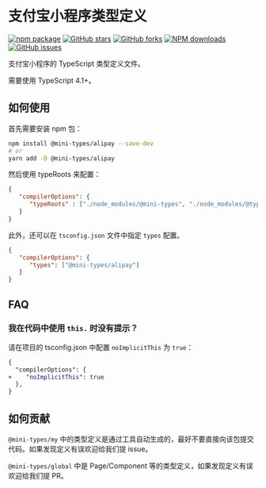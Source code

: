 # 支付宝小程序类型定义

[![npm package](https://img.shields.io/npm/v/@mini-types/alipay.svg?style=flat-square)](https://www.npmjs.com/package/@mini-types/alipay)
[![GitHub stars](https://img.shields.io/github/stars/ant-mini-program/api-typings.svg)](https://github.com/ant-mini-program/api-typings/stargazers)
[![GitHub forks](https://img.shields.io/github/forks/ant-mini-program/api-typings.svg)](https://github.com/ant-mini-program/api-typings/network/members)
[![NPM downloads](https://img.shields.io/npm/dm/@mini-types/alipay.svg?style=flat-square)](https://www.npmjs.com/package/@mini-types/alipay)
[![GitHub issues](https://img.shields.io/github/issues/ant-mini-program/api-typings.svg)](https://github.com/ant-mini-program/api-typings/issues)

支付宝小程序的 TypeScript 类型定义文件。

需要使用 TypeScript 4.1+。

## 如何使用

首先需要安装 npm 包：

```sh
npm install @mini-types/alipay --save-dev
# or
yarn add -D @mini-types/alipay
```

然后使用 typeRoots 来配置：

```json
{
   "compilerOptions": {
      "typeRoots" : ["./node_modules/@mini-types", "./node_modules/@types"]
   }
}
```

此外，还可以在 `tsconfig.json` 文件中指定 `types` 配置。

```json
{
   "compilerOptions": {
      "types": ["@mini-types/alipay"]
   }
}
```

## FAQ

### 我在代码中使用 `this.` 时没有提示？

请在项目的 tsconfig.json 中配置 `noImplicitThis` 为 `true`：

```diff
{
  "compilerOptions": {
+    "noImplicitThis": true
  },
}
```

## 如何贡献

`@mini-types/my` 中的类型定义是通过工具自动生成的，最好不要直接向该包提交代码。如果发现定义有误欢迎给我们提 issue。

`@mini-types/global` 中是 Page/Component 等的类型定义，如果发现定义有误欢迎给我们提 PR。
